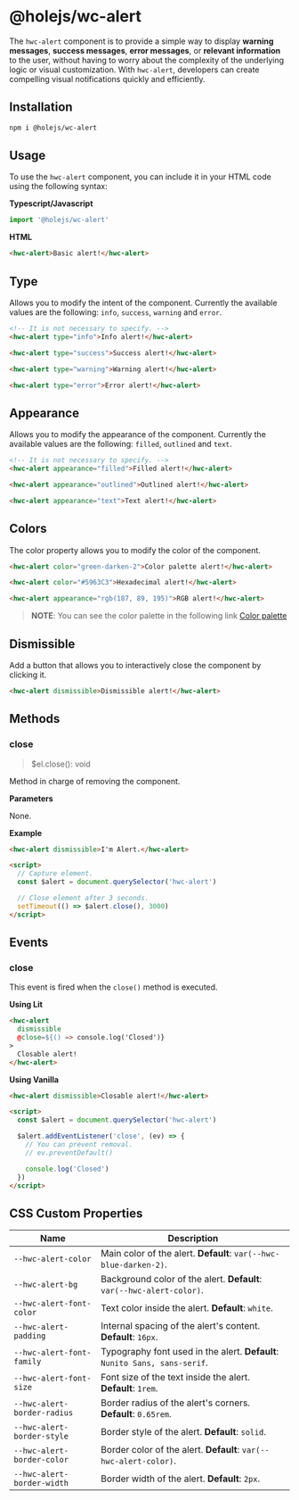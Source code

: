 # @holejs/wc-alert

The `hwc-alert` component is to provide a simple way to display **warning messages**, **success messages**, **error messages**, or **relevant information** to the user, without having to worry about the complexity of the underlying logic or visual customization. With `hwc-alert`, developers can create compelling visual notifications quickly and efficiently.

## Installation

```bash
npm i @holejs/wc-alert
```

## Usage

To use the `hwc-alert` component, you can include it in your HTML code using the following syntax:

**Typescript/Javascript**

```ts
import '@holejs/wc-alert'
```

**HTML**

```html
<hwc-alert>Basic alert!</hwc-alert>
```

## Type

Allows you to modify the intent of the component. Currently the available values are the following: `info`, `success`, `warning` and `error`.

```html
<!-- It is not necessary to specify. -->
<hwc-alert type="info">Info alert!</hwc-alert>

<hwc-alert type="success">Success alert!</hwc-alert>

<hwc-alert type="warning">Warning alert!</hwc-alert>

<hwc-alert type="error">Error alert!</hwc-alert>
```

## Appearance

Allows you to modify the appearance of the component. Currently the available values are the following: `filled`, `outlined` and `text`.

```html
<!-- It is not necessary to specify. -->
<hwc-alert appearance="filled">Filled alert!</hwc-alert>

<hwc-alert appearance="outlined">Outlined alert!</hwc-alert>

<hwc-alert appearance="text">Text alert!</hwc-alert>
```

## Colors

The color property allows you to modify the color of the component.

```html
<hwc-alert color="green-darken-2">Color palette alert!</hwc-alert>

<hwc-alert color="#5963C3">Hexadecimal alert!</hwc-alert>

<hwc-alert appearance="rgb(187, 89, 195)">RGB alert!</hwc-alert>
```

> **NOTE**: You can see the color palette in the following link [Color palette](#color-palette)

## Dismissible

Add a button that allows you to interactively close the component by clicking it.

```html
<hwc-alert dismissible>Dismissible alert!</hwc-alert>
```

## Methods

### close

> $el.close(): void

Method in charge of removing the component.

**Parameters**

None.

**Example**

```html
<hwc-alert dismissible>I'm Alert.</hwc-alert>

<script>
  // Capture element.
  const $alert = document.querySelector('hwc-alert')

  // Close element after 3 seconds.
  setTimeout(() => $alert.close(), 3000)
</script>
```

## Events

### close

This event is fired when the `close()` method is executed.

**Using Lit**

```html
<hwc-alert
  dismissible
  @close=${() => console.log('Closed')}
>
  Closable alert!
</hwc-alert>
```

**Using Vanilla**

```html
<hwc-alert dismissible>Closable alert!</hwc-alert>

<script>
  const $alert = document.querySelector('hwc-alert')

  $alert.addEventListener('close', (ev) => {
    // You can prevent removal.
    // ev.preventDefault()

    console.log('Closed')
  })
</script>
```

## CSS Custom Properties

| Name                        | Description                              |
| --------------------------- | ---------------------------------------- |
| `--hwc-alert-color`         | Main color of the alert. **Default**: `var(--hwc-blue-darken-2)`.                 |
| `--hwc-alert-bg`            | Background color of the alert. **Default**: `var(--hwc-alert-color)`.           |
| `--hwc-alert-font-color`    | Text color inside the alert. **Default**: `white`.             |
| `--hwc-alert-padding`       | Internal spacing of the alert's content. **Default**: `16px`. |
| `--hwc-alert-font-family`   | Typography font used in the alert. **Default**: `Nunito Sans, sans-serif`.       |
| `--hwc-alert-font-size`     | Font size of the text inside the alert. **Default**: `1rem`.  |
| `--hwc-alert-border-radius` | Border radius of the alert's corners. **Default**: `0.65rem`.    |
| `--hwc-alert-border-style`  | Border style of the alert. **Default**: `solid`.               |
| `--hwc-alert-border-color`  | Border color of the alert. **Default**: `var(--hwc-alert-color)`.               |
| `--hwc-alert-border-width`  | Border width of the alert. **Default**: `2px`.               |
